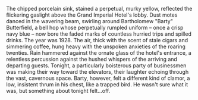 The chipped porcelain sink, stained a perpetual, murky yellow, reflected the flickering gaslight above the Grand Imperial Hotel's lobby.  Dust motes danced in the wavering beam, swirling around Bartholomew "Barty" Butterfield, a bell hop whose perpetually rumpled uniform – once a crisp navy blue – now bore the faded marks of countless hurried trips and spilled drinks.  The year was 1928.  The air, thick with the scent of stale cigars and simmering coffee, hung heavy with the unspoken anxieties of the roaring twenties.  Rain hammered against the ornate glass of the hotel's entrance, a relentless percussion against the hushed whispers of the arriving and departing guests.  Tonight, a particularly boisterous party of businessmen was making their way toward the elevators, their laughter echoing through the vast, cavernous space. Barty, however, felt a different kind of clamor, a low, insistent thrum in his chest, like a trapped bird.  He wasn't sure what it was, but something about tonight felt...off.
